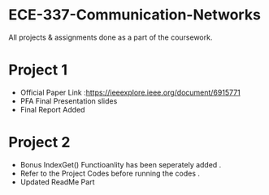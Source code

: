 # ECE-337-Communication-Networks
All projects & assignments done as a part of the coursework.

# Project 1 
* Official Paper Link :https://ieeexplore.ieee.org/document/6915771 
* PFA  Final Presentation slides 
* Final Report Added 

# Project 2 
* Bonus IndexGet() Functioanlity has been seperately added .
* Refer to the Project Codes before running the codes .
* Updated ReadMe Part 
